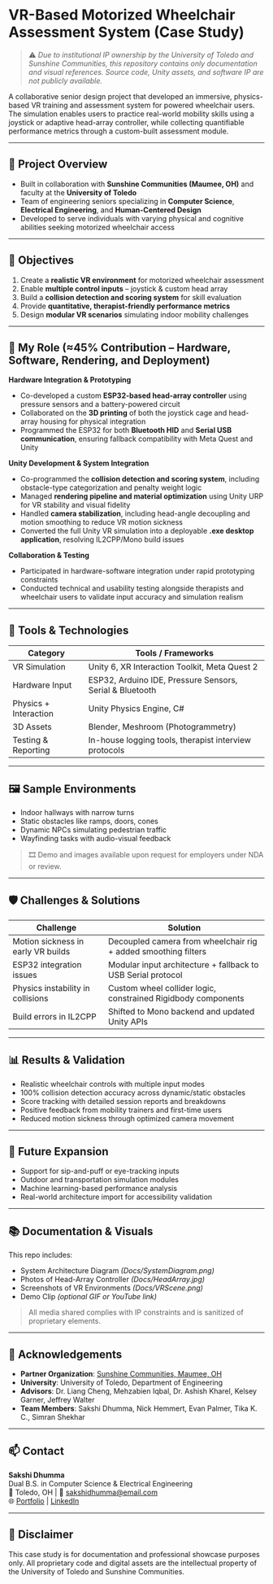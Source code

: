 # VR-Based Motorized Wheelchair Assessment System (Case Study)

> ⚠️ *Due to institutional IP ownership by the University of Toledo and Sunshine Communities, this repository contains only documentation and visual references. Source code, Unity assets, and software IP are not publicly available.*

A collaborative senior design project that developed an immersive, physics-based VR training and assessment system for powered wheelchair users. The simulation enables users to practice real-world mobility skills using a joystick or adaptive head-array controller, while collecting quantifiable performance metrics through a custom-built assessment module.

---

## 🧠 Project Overview

- Built in collaboration with **Sunshine Communities (Maumee, OH)** and faculty at the **University of Toledo**
- Team of engineering seniors specializing in **Computer Science**, **Electrical Engineering**, and **Human-Centered Design**
- Developed to serve individuals with varying physical and cognitive abilities seeking motorized wheelchair access

---

## 🎯 Objectives

1. Create a **realistic VR environment** for motorized wheelchair assessment
2. Enable **multiple control inputs** – joystick & custom head array
3. Build a **collision detection and scoring system** for skill evaluation
4. Provide **quantitative, therapist-friendly performance metrics**
5. Design **modular VR scenarios** simulating indoor mobility challenges

---

## 🧩 My Role (≈45% Contribution – Hardware, Software, Rendering, and Deployment)

**Hardware Integration & Prototyping**
- Co-developed a custom **ESP32-based head-array controller** using pressure sensors and a battery-powered circuit
- Collaborated on the **3D printing** of both the joystick cage and head-array housing for physical integration
- Programmed the ESP32 for both **Bluetooth HID** and **Serial USB communication**, ensuring fallback compatibility with Meta Quest and Unity

**Unity Development & System Integration**
- Co-programmed the **collision detection and scoring system**, including obstacle-type categorization and penalty weight logic
- Managed **rendering pipeline and material optimization** using Unity URP for VR stability and visual fidelity
- Handled **camera stabilization**, including head-angle decoupling and motion smoothing to reduce VR motion sickness
- Converted the full Unity VR simulation into a deployable **.exe desktop application**, resolving IL2CPP/Mono build issues

**Collaboration & Testing**
- Participated in hardware-software integration under rapid prototyping constraints
- Conducted technical and usability testing alongside therapists and wheelchair users to validate input accuracy and simulation realism

---

## 🧰 Tools & Technologies

| Category               | Tools / Frameworks                                       |
|------------------------|----------------------------------------------------------|
| VR Simulation          | Unity 6, XR Interaction Toolkit, Meta Quest 2            |
| Hardware Input         | ESP32, Arduino IDE, Pressure Sensors, Serial & Bluetooth |
| Physics + Interaction  | Unity Physics Engine, C#                                  |
| 3D Assets              | Blender, Meshroom (Photogrammetry)                        |
| Testing & Reporting    | In-house logging tools, therapist interview protocols     |

---

## 🖼 Sample Environments

- Indoor hallways with narrow turns  
- Static obstacles like ramps, doors, cones  
- Dynamic NPCs simulating pedestrian traffic  
- Wayfinding tasks with audio-visual feedback  

> 🎞️ Demo and images available upon request for employers under NDA or review.

---

## 🛡️ Challenges & Solutions

| Challenge                           | Solution                                                                 |
|------------------------------------|--------------------------------------------------------------------------|
| Motion sickness in early VR builds | Decoupled camera from wheelchair rig + added smoothing filters           |
| ESP32 integration issues           | Modular input architecture + fallback to USB Serial protocol             |
| Physics instability in collisions  | Custom wheel collider logic, constrained Rigidbody components            |
| Build errors in IL2CPP             | Shifted to Mono backend and updated Unity APIs                           |

---

## 📊 Results & Validation

- Realistic wheelchair controls with multiple input modes
- 100% collision detection accuracy across dynamic/static obstacles
- Score tracking with detailed session reports and breakdowns
- Positive feedback from mobility trainers and first-time users
- Reduced motion sickness through optimized camera movement

---

## 🔮 Future Expansion

- Support for sip-and-puff or eye-tracking inputs  
- Outdoor and transportation simulation modules  
- Machine learning-based performance analysis  
- Real-world architecture import for accessibility validation  

---

## 📚 Documentation & Visuals

This repo includes:
- System Architecture Diagram *(Docs/SystemDiagram.png)*
- Photos of Head-Array Controller *(Docs/HeadArray.jpg)*
- Screenshots of VR Environments *(Docs/VRScene.png)*
- Demo Clip *(optional GIF or YouTube link)*

> All media shared complies with IP constraints and is sanitized of proprietary elements.

---

## 🤝 Acknowledgements

- **Partner Organization**: [Sunshine Communities, Maumee, OH](https://sunshine.org)  
- **University**: University of Toledo, Department of Engineering  
- **Advisors**: Dr. Liang Cheng, Mehzabien Iqbal, Dr. Ashish Kharel, Kelsey Garner, Jeffrey Walter  
- **Team Members**: Sakshi Dhumma, Nick Hemmert, Evan Palmer, Tika K. C., Simran Shekhar

---

## 📫 Contact

**Sakshi Dhumma**  
Dual B.S. in Computer Science & Electrical Engineering  
📍 Toledo, OH | 📧 sakshidhumma@email.com  
🌐 [Portfolio](https://yourportfolio.com) | [LinkedIn](https://linkedin.com/in/sakshidhumma/)

---

## 📄 Disclaimer

This case study is for documentation and professional showcase purposes only. All proprietary code and digital assets are the intellectual property of the University of Toledo and Sunshine Communities.

